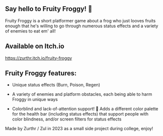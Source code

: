 ## Say hello to Fruity Froggy! 🍉

Fruity Froggy is a short platformer game about a frog who just looves fruits enough that he's willing to go through numerous status effects and a variety of enemies to eat em' all!

## Available on Itch.io
https://zurthr.itch.io/fruity-froggy

## Fruity Froggy features:

- Unique status effects (Burn, Poison, Regen) 

- A variety of enemies and platform obstacles, each being able to harm Froggy in unique ways

- Colorblind and lack-of-attention support! 🎨 Adds a different color palette for the health bar (including status effects) that support people with color blindness, and/or screen filters for status effects 



Made by Zurthr / Zul in 2023 as a small side project during college, enjoy!
